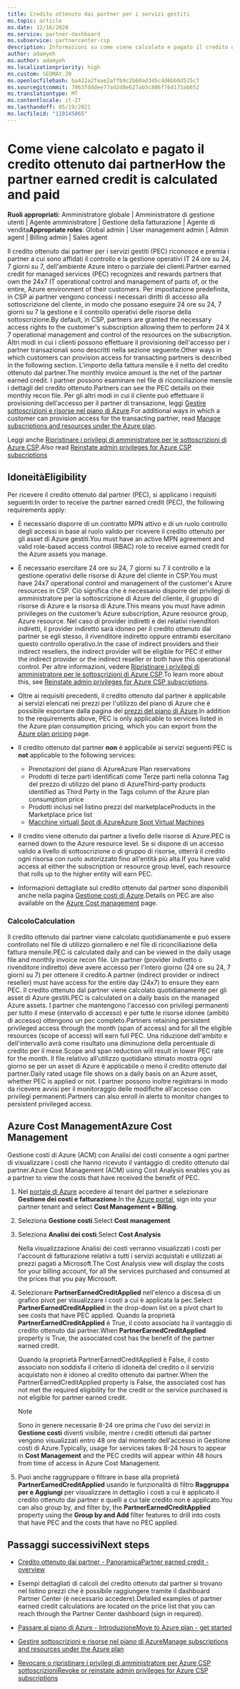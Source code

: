 ```yaml
---
title: Credito ottenuto dai partner per i servizi gestiti
ms.topic: article
ms.date: 12/16/2020
ms.service: partner-dashboard
ms.subservice: partnercenter-csp
description: Informazioni su come viene calcolato e pagato il credito ottenuto dai partner Microsoft per i servizi gestiti e come verificare se si possiedono i requisiti necessari.
author: adamyeh
ms.author: adamyeh
ms.localizationpriority: high
ms.custom: SEOMAY.20
ms.openlocfilehash: ba422a2feae2affb9c2b60ad345c4d6bb0d525c7
ms.sourcegitcommit: 7063fdddee77ad2d8e627ab3c806f76d173ab652
ms.translationtype: MT
ms.contentlocale: it-IT
ms.lasthandoff: 05/19/2021
ms.locfileid: "110145865"
---
```

# <a name="how-the-partner-earned-credit-is-calculated-and-paid"></a><span data-ttu-id="d91bc-103">Come viene calcolato e pagato il credito ottenuto dai partner</span><span class="sxs-lookup"><span data-stu-id="d91bc-103">How the partner earned credit is calculated and paid</span></span>

<span data-ttu-id="d91bc-104">**Ruoli appropriati:** Amministratore globale | Amministratore di gestione utenti | Agente amministratore | Gestione della fatturazione | Agente di vendita</span><span class="sxs-lookup"><span data-stu-id="d91bc-104">**Appropriate roles**: Global admin | User management admin | Admin agent | Billing admin | Sales agent</span></span>

<span data-ttu-id="d91bc-105">Il credito ottenuto dai partner per i servizi gestiti (PEC) riconosce e premia i partner a cui sono affidati il controllo e la gestione operativi IT 24 ore su 24, 7 giorni su 7, dell'ambiente Azure intero o parziale dei clienti.</span><span class="sxs-lookup"><span data-stu-id="d91bc-105">Partner earned credit for managed services (PEC) recognizes and rewards partners that own the 24x7 IT operational control and management of parts of, or the entire, Azure environment of their customers.</span></span> <span data-ttu-id="d91bc-106">Per impostazione predefinita, in CSP ai partner vengono concessi i necessari diritti di accesso alla sottoscrizione del cliente, in modo che possano eseguire 24 ore su 24, 7 giorni su 7 la gestione e il controllo operativi delle risorse della sottoscrizione.</span><span class="sxs-lookup"><span data-stu-id="d91bc-106">By default, in CSP, partners are granted the necessary access rights to the customer's subscription allowing them to perform 24 X 7 operational management and control of the resources on the subscription.</span></span> <span data-ttu-id="d91bc-107">Altri modi in cui i clienti possono effettuare il provisioning dell'accesso per i partner transazionali sono descritti nella sezione seguente.</span><span class="sxs-lookup"><span data-stu-id="d91bc-107">Other ways in which customers can provision access for transacting partners is described in the following section.</span></span> <span data-ttu-id="d91bc-108">L'importo della fattura mensile è il netto del credito ottenuto dal partner.</span><span class="sxs-lookup"><span data-stu-id="d91bc-108">The monthly invoice amount is the net of the partner earned credit.</span></span> <span data-ttu-id="d91bc-109">I partner possono esaminare nel file di riconciliazione mensile i dettagli del credito ottenuto.</span><span class="sxs-lookup"><span data-stu-id="d91bc-109">Partners can see the PEC details on their monthly recon file.</span></span> <span data-ttu-id="d91bc-110">Per gli altri modi in cui il cliente può effettuare il provisioning dell'accesso per il partner di transazione, leggi [Gestire sottoscrizioni e risorse nel piano di Azure](azure-plan-manage.md).</span><span class="sxs-lookup"><span data-stu-id="d91bc-110">For additional ways in which a customer can provision access for the transacting partner, read [Manage subscriptions and resources under the Azure plan](azure-plan-manage.md).</span></span>

<span data-ttu-id="d91bc-111">Leggi anche [Ripristinare i privilegi di amministratore per le sottoscrizioni di Azure CSP](revoke-reinstate-csp.md).</span><span class="sxs-lookup"><span data-stu-id="d91bc-111">Also read [Reinstate admin privileges for Azure CSP subscriptions](revoke-reinstate-csp.md)</span></span>

## <a name="eligibility"></a><span data-ttu-id="d91bc-112">Idoneità</span><span class="sxs-lookup"><span data-stu-id="d91bc-112">Eligibility</span></span>

<span data-ttu-id="d91bc-113">Per ricevere il credito ottenuto dal partner (PEC), si applicano i requisiti seguenti:</span><span class="sxs-lookup"><span data-stu-id="d91bc-113">In order to receive the partner earned credit (PEC), the following requirements apply:</span></span> 

- <span data-ttu-id="d91bc-114">È necessario disporre di un contratto MPN attivo e di un ruolo controllo degli accessi in base al ruolo valido per ricevere il credito ottenuto per gli asset di Azure gestiti.</span><span class="sxs-lookup"><span data-stu-id="d91bc-114">You must have an active MPN agreement and valid role-based access control (RBAC) role to receive earned credit for the Azure assets you manage.</span></span>

- <span data-ttu-id="d91bc-115">È necessario esercitare 24 ore su 24, 7 giorni su 7 il controllo e la gestione operativi delle risorse di Azure del cliente in CSP.</span><span class="sxs-lookup"><span data-stu-id="d91bc-115">You must have 24x7 operational control and management of the customer's Azure resources in CSP.</span></span> <span data-ttu-id="d91bc-116">Ciò significa che è necessario disporre dei privilegi di amministratore per la sottoscrizione di Azure del cliente, il gruppo di risorse di Azure e la risorsa di Azure.</span><span class="sxs-lookup"><span data-stu-id="d91bc-116">This means you must have admin privileges on the customer’s Azure subscription, Azure resource group, Azure resource.</span></span> <span data-ttu-id="d91bc-117">Nel caso di provider indiretti e dei relativi rivenditori indiretti, il provider indiretto sarà idoneo per il credito ottenuto dal partner se egli stesso, il rivenditore indiretto oppure entrambi esercitano questo controllo operativo.</span><span class="sxs-lookup"><span data-stu-id="d91bc-117">In the case of indirect providers and their indirect resellers, the indirect provider will be eligible for PEC if either the indirect provider or the indirect reseller or both have this operational control.</span></span> <span data-ttu-id="d91bc-118">Per altre informazioni, vedere [Ripristinare i privilegi di amministratore per le sottoscrizioni di Azure CSP](./revoke-reinstate-csp.md).</span><span class="sxs-lookup"><span data-stu-id="d91bc-118">To learn more about this, see [Reinstate admin privileges for Azure CSP subscriptions](./revoke-reinstate-csp.md).</span></span>

- <span data-ttu-id="d91bc-119">Oltre ai requisiti precedenti, il credito ottenuto dal partner è applicabile ai servizi elencati nei prezzi per l'utilizzo del piano di Azure che è possibile esportare dalla pagina dei [prezzi del piano di Azure](https://partner.microsoft.com/commerce/sales).</span><span class="sxs-lookup"><span data-stu-id="d91bc-119">In addition to the requirements above, PEC is only applicable to services listed in the Azure plan consumption pricing, which you can export from the [Azure plan pricing](https://partner.microsoft.com/commerce/sales) page.</span></span>

- <span data-ttu-id="d91bc-120">Il credito ottenuto dal partner **non** è applicabile ai servizi seguenti:</span><span class="sxs-lookup"><span data-stu-id="d91bc-120">PEC is **not** applicable to the following services:</span></span>
    - <span data-ttu-id="d91bc-121">Prenotazioni del piano di Azure</span><span class="sxs-lookup"><span data-stu-id="d91bc-121">Azure Plan reservations</span></span>
    - <span data-ttu-id="d91bc-122">Prodotti di terze parti identificati come Terze parti nella colonna Tag del prezzo di utilizzo del piano di Azure</span><span class="sxs-lookup"><span data-stu-id="d91bc-122">Third-party products identified as Third Party in the Tags column of the Azure plan consumption price</span></span>
    - <span data-ttu-id="d91bc-123">Prodotti inclusi nel listino prezzi del marketplace</span><span class="sxs-lookup"><span data-stu-id="d91bc-123">Products in the Marketplace price list</span></span>
    - [<span data-ttu-id="d91bc-124">Macchine virtuali Spot di Azure</span><span class="sxs-lookup"><span data-stu-id="d91bc-124">Azure Spot Virtual Machines</span></span>](https://partner.microsoft.com/resources/collection/azure-spot-in-csp#/)

- <span data-ttu-id="d91bc-125">Il credito viene ottenuto dai partner a livello delle risorse di Azure.</span><span class="sxs-lookup"><span data-stu-id="d91bc-125">PEC is earned down to the Azure resource level.</span></span> <span data-ttu-id="d91bc-126">Se si dispone di un accesso valido a livello di sottoscrizione o di gruppo di risorse, otterrà il credito ogni risorsa con ruolo autorizzato fino all'entità più alta.</span><span class="sxs-lookup"><span data-stu-id="d91bc-126">If you have valid access at either the subscription or resource group level, each resource that rolls up to the higher entity will earn PEC.</span></span>

- <span data-ttu-id="d91bc-127">Informazioni dettagliate sul credito ottenuto dal partner sono disponibili anche nella pagina [Gestione costi di Azure](/azure/cost-management-billing/costs/get-started-partners).</span><span class="sxs-lookup"><span data-stu-id="d91bc-127">Details on PEC are also available on the [Azure Cost management](/azure/cost-management-billing/costs/get-started-partners) page.</span></span>

### <a name="calculation"></a><span data-ttu-id="d91bc-128">Calcolo</span><span class="sxs-lookup"><span data-stu-id="d91bc-128">Calculation</span></span>

<span data-ttu-id="d91bc-129">Il credito ottenuto dai partner viene calcolato quotidianamente e può essere controllato nel file di utilizzo giornaliero e nel file di riconciliazione della fattura mensile.</span><span class="sxs-lookup"><span data-stu-id="d91bc-129">PEC is calculated daily and can be viewed in the daily usage file and monthly invoice recon file.</span></span> <span data-ttu-id="d91bc-130">Un partner (provider indiretto o rivenditore indiretto) deve avere accesso per l'intero giorno (24 ore su 24, 7 giorni su 7) per ottenere il credito.</span><span class="sxs-lookup"><span data-stu-id="d91bc-130">A partner (indirect provider or indirect reseller) must have access for the entire day (24x7) to ensure they earn PEC.</span></span> <span data-ttu-id="d91bc-131">Il credito ottenuto dal partner viene calcolato quotidianamente per gli asset di Azure gestiti.</span><span class="sxs-lookup"><span data-stu-id="d91bc-131">PEC is calculated on a daily basis on the managed Azure assets.</span></span> <span data-ttu-id="d91bc-132">I partner che mantengono l'accesso con privilegi permanenti per tutto il mese (intervallo di accesso) e per tutte le risorse idonee (ambito di accesso) ottengono un pec completo.</span><span class="sxs-lookup"><span data-stu-id="d91bc-132">Partners retaining persistent privileged access through the month (span of access) and for all the eligible resources (scope of access) will earn full PEC.</span></span> <span data-ttu-id="d91bc-133">Una riduzione dell'ambito e dell'intervallo avrà come risultato una diminuzione della percentuale di credito per il mese.</span><span class="sxs-lookup"><span data-stu-id="d91bc-133">Scope and span reduction will result in lower PEC rate for the month.</span></span> <span data-ttu-id="d91bc-134">Il file relativo all'utilizzo quotidiano stimato mostra ogni giorno se per un asset di Azure è applicabile o meno il credito ottenuto dal partner.</span><span class="sxs-lookup"><span data-stu-id="d91bc-134">Daily rated usage file shows on a daily basis on an Azure asset, whether PEC is applied or not.</span></span> <span data-ttu-id="d91bc-135">I partner possono inoltre registrarsi in modo da ricevere avvisi per il monitoraggio delle modifiche all'accesso con privilegi permanenti.</span><span class="sxs-lookup"><span data-stu-id="d91bc-135">Partners can also enroll in alerts to monitor changes to persistent privileged access.</span></span>

## <a name="azure-cost-management"></a><span data-ttu-id="d91bc-136">Azure Cost Management</span><span class="sxs-lookup"><span data-stu-id="d91bc-136">Azure Cost Management</span></span>

<span data-ttu-id="d91bc-137">Gestione costi di Azure (ACM) con Analisi dei costi consente a ogni partner di visualizzare i costi che hanno ricevuto il vantaggio di credito ottenuto dai partner.</span><span class="sxs-lookup"><span data-stu-id="d91bc-137">Azure Cost Management (ACM) using Cost Analysis enables you as a partner to view the costs that have received the benefit of PEC.</span></span>  

1. <span data-ttu-id="d91bc-138">Nel [portale di Azure](https://portal.azure.com) accedere al tenant del partner e selezionare **Gestione dei costi e fatturazione**.</span><span class="sxs-lookup"><span data-stu-id="d91bc-138">In the [Azure portal](https://portal.azure.com), sign into your partner tenant and select **Cost Management + Billing**.</span></span>

2. <span data-ttu-id="d91bc-139">Seleziona **Gestione costi**.</span><span class="sxs-lookup"><span data-stu-id="d91bc-139">Select **Cost management**</span></span>

3. <span data-ttu-id="d91bc-140">Seleziona **Analisi dei costi**.</span><span class="sxs-lookup"><span data-stu-id="d91bc-140">Select **Cost Analysis**</span></span>

   <span data-ttu-id="d91bc-141">Nella visualizzazione Analisi dei costi verranno visualizzati i costi per l'account di fatturazione relativi a tutti i servizi acquistati e utilizzati ai prezzi pagati a Microsoft.</span><span class="sxs-lookup"><span data-stu-id="d91bc-141">The Cost Analysis view will display the costs for your billing account, for all the services purchased and consumed at the prices that you pay Microsoft.</span></span>

4. <span data-ttu-id="d91bc-142">Selezionare **PartnerEarnedCreditApplied** nell'elenco a discesa di un grafico pivot per visualizzare i costi a cui è applicata la pec.</span><span class="sxs-lookup"><span data-stu-id="d91bc-142">Select **PartnerEarnedCreditApplied** in the drop-down list on a pivot chart to see costs that have PEC applied.</span></span> <span data-ttu-id="d91bc-143">Quando la proprietà **PartnerEarnedCreditApplied** è True, il costo associato ha il vantaggio di credito ottenuto dai partner.</span><span class="sxs-lookup"><span data-stu-id="d91bc-143">When **PartnerEarnedCreditApplied** property is True, the associated cost has the benefit of the partner earned credit.</span></span> 

   <span data-ttu-id="d91bc-144">Quando la proprietà PartnerEarnedCreditApplied è False, il costo associato non soddisfa il criterio di idoneità del credito o il servizio acquistato non è idoneo al credito ottenuto dai partner.</span><span class="sxs-lookup"><span data-stu-id="d91bc-144">When the PartnerEarnedCreditApplied property is False, the associated cost has not met the required eligibility for the credit or the service purchased is not eligible for partner earned credit.</span></span>

   >[!NOTE] 
   ><span data-ttu-id="d91bc-145">Sono in genere necessarie 8-24 ore prima che l'uso dei servizi in **Gestione costi** diventi visibile, mentre i crediti ottenuti dai partner vengono visualizzati entro 48 ore dal momento dell'accesso in Gestione costi di Azure.</span><span class="sxs-lookup"><span data-stu-id="d91bc-145">Typically, usage for services takes 8-24 hours to appear in **Cost Management** and the PEC credits will appear within 48 hours from time of access in Azure Cost Management.</span></span>

5. <span data-ttu-id="d91bc-146">Puoi anche raggruppare o filtrare in base alla proprietà **PartnerEarnedCreditApplied** usando le funzionalità di filtro **Raggruppa per e Aggiungi** per visualizzare in dettaglio i costi a cui è applicato il credito ottenuto dai partner e quelli a cui tale credito non è applicato.</span><span class="sxs-lookup"><span data-stu-id="d91bc-146">You can also group by, and filter by, the **PartnerEarnedCreditApplied** property using the **Group by and Add** filter features to drill into costs that have PEC and the costs that have no PEC applied.</span></span>

## <a name="next-steps"></a><span data-ttu-id="d91bc-147">Passaggi successivi</span><span class="sxs-lookup"><span data-stu-id="d91bc-147">Next steps</span></span>

- [<span data-ttu-id="d91bc-148">Credito ottenuto dai partner - Panoramica</span><span class="sxs-lookup"><span data-stu-id="d91bc-148">Partner earned credit - overview</span></span>](partner-earned-credit.md)

- <span data-ttu-id="d91bc-149">Esempi dettagliati di calcoli del credito ottenuto dal partner si trovano nel listino prezzi che è possibile raggiungere tramite il dashboard Partner Center (è necessario accedere).</span><span class="sxs-lookup"><span data-stu-id="d91bc-149">Detailed examples of partner earned credit calculations are located on the price list that you can reach through the Partner Center dashboard (sign in required).</span></span>

- [<span data-ttu-id="d91bc-150">Passare al piano di Azure - Introduzione</span><span class="sxs-lookup"><span data-stu-id="d91bc-150">Move to Azure plan - get started</span></span>](azure-plan-get-started.md)

- [<span data-ttu-id="d91bc-151">Gestire sottoscrizioni e risorse nel piano di Azure</span><span class="sxs-lookup"><span data-stu-id="d91bc-151">Manage subscriptions and resources under the Azure plan</span></span>](azure-plan-manage.md)

- [<span data-ttu-id="d91bc-152">Revocare o ripristinare i privilegi di amministratore per Azure CSP sottoscrizioni</span><span class="sxs-lookup"><span data-stu-id="d91bc-152">Revoke or reinstate admin privileges for Azure CSP subscriptions</span></span>](revoke-reinstate-csp.md)
